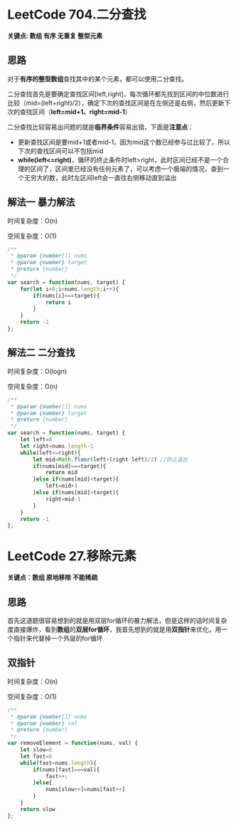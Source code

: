 # LeetCode 704.二分查找

**关键点: 数组 有序 无重复 整型元素**

## 思路

对于**有序的整型数组**查找其中的某个元素，都可以使用二分查找。

二分查找首先是要确定查找区间[left,right]，每次循环都先找到区间的中位数进行比较（mid=(left+right)/2），确定下次的查找区间是在左侧还是右侧，然后更新下次的查找区间（**left=mid+1、right=mid-1**）

二分查找比较容易出问题的就是**临界条件**容易出错，下面是**注意点**：

- 更新查找区间是要mid+1或者mid-1，因为mid这个数已经参与过比较了，所以下次的查找区间可以不包括mid
- **while(left<=right)**，循环的终止条件时left>right，此时区间已经不是一个合理的区间了，区间里已经没有任何元素了，可以考虑一个极端的情况，查到一个无穷大的数，此时左区间left会一直往右侧移动直到溢出

## 解法一  暴力解法

时间复杂度：O(n)

空间复杂度：O(1)

```javascript
/**
 * @param {number[]} nums
 * @param {number} target
 * @return {number}
 */
var search = function(nums, target) {
    for(let i=0;i<nums.length;i++){
        if(nums[i]===target){
            return i
        }
    }
    return -1
};
```

## 解法二  二分查找

时间复杂度：O(logn)

空间复杂度：O(n)

```javascript
/**
 * @param {number[]} nums
 * @param {number} target
 * @return {number}
 */
var search = function(nums, target) {
    let left=0
    let right=nums.length-1
    while(left<=right){
        let mid=Math.floor(left+(right-left)/2) //防止溢出
        if(nums[mid]===target){
            return mid
        }else if(nums[mid]<target){
            left=mid+1
        }else if(nums[mid]>target){
            right=mid-1
        }
    }
    return -1
};
```

# LeetCode 27.移除元素

**关键点：数组 原地移除 不能稀疏**

## 思路

首先这道题很容易想到的就是用双层for循环的暴力解法，但是这样的话时间复杂度直接爆炸，看到**数组**的**双层for循环**，我首先想到的就是用**双指针**来优化，用一个指针来代替掉一个外层的for循环

## 双指针

时间复杂度：O(n)

空间复杂度：O(1)

```javascript
/**
 * @param {number[]} nums
 * @param {number} val
 * @return {number}
 */
var removeElement = function(nums, val) {
    let slow=0
    let fast=0
    while(fast<nums.length){
        if(nums[fast]===val){
            fast++;
        }else{
            nums[slow++]=nums[fast++]
        }
    }
    return slow
};
```

